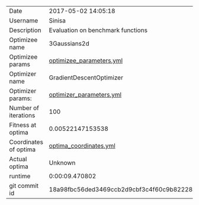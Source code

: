 | | |
| --- | --- |
| Date | 2017-05-02 14:05:18 |
| Username | Sinisa |
| Description | Evaluation on benchmark functions |
| Optimizee name | 3Gaussians2d |
| Optimizee params |  <a href="optimizee_parameters.yml">optimizee_parameters.yml</a>  |
| Optimizer name | GradientDescentOptimizer |
| Optimizer params: |  <a href="optimizer_parameters.yml">optimizer_parameters.yml</a>  |
| Number of iterations | 100 |
| Fitness at optima | 0.00522147153538 |
| Coordinates of optima |  <a href="optima_coordinates.yml">optima_coordinates.yml</a>  |
| Actual optima |  Unknown  |
| runtime | 0:00:09.470802 |
| git commit id | 18a98fbc56ded3469ccb2d9cbf3c4f60c9b82228 |